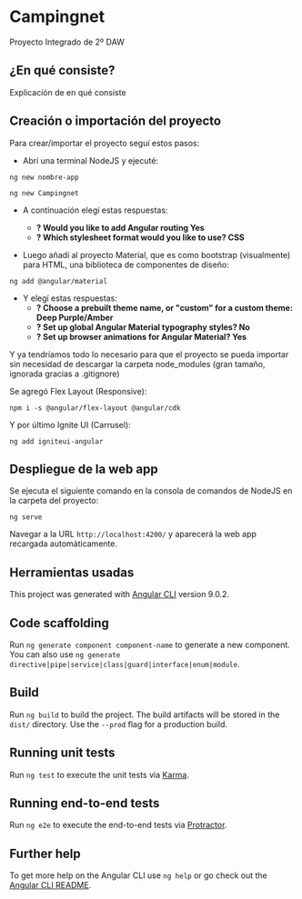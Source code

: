 # Campingnet
Proyecto Integrado de 2º DAW

## ¿En qué consiste?  
Explicación de en qué consiste

## Creación o importación del proyecto
Para crear/importar el proyecto seguí estos pasos:  
+ Abrí una terminal NodeJS y ejecuté:
```
ng new nombre-app
```  
```
ng new Campingnet
```  
+ A continuación elegí estas respuestas:  
  - **? Would you like to add Angular routing Yes**  
  - **? Which stylesheet format would you like to use? CSS**
  
+ Luego añadí al proyecto Material, que es como bootstrap (visualmente) para HTML, una biblioteca de componentes de diseño:

```
ng add @angular/material
```  
+ Y elegí estas respuestas:  
  - **? Choose a prebuilt theme name, or "custom" for a custom theme: Deep Purple/Amber**  
  - **? Set up global Angular Material typography styles? No**  
  - **? Set up browser animations for Angular Material? Yes**

Y ya tendríamos todo lo necesario para que el proyecto se pueda importar sin necesidad de descargar la carpeta node_modules (gran tamaño, ignorada gracias a .gitignore)  

Se agregó Flex Layout (Responsive):
```
npm i -s @angular/flex-layout @angular/cdk
```  

Y por último Ignite UI (Carrusel):
```
ng add igniteui-angular
```

## Despliegue de la web app
Se ejecuta el siguiente comando en la consola de comandos de NodeJS en la carpeta del proyecto:
```
ng serve
```  
Navegar a la URL `http://localhost:4200/` y aparecerá la web app recargada automáticamente.
## Herramientas usadas
This project was generated with [Angular CLI](https://github.com/angular/angular-cli) version 9.0.2.
## Code scaffolding

Run `ng generate component component-name` to generate a new component. You can also use `ng generate directive|pipe|service|class|guard|interface|enum|module`.

## Build

Run `ng build` to build the project. The build artifacts will be stored in the `dist/` directory. Use the `--prod` flag for a production build.

## Running unit tests

Run `ng test` to execute the unit tests via [Karma](https://karma-runner.github.io).

## Running end-to-end tests

Run `ng e2e` to execute the end-to-end tests via [Protractor](http://www.protractortest.org/).

## Further help

To get more help on the Angular CLI use `ng help` or go check out the [Angular CLI README](https://github.com/angular/angular-cli/blob/master/README.md).